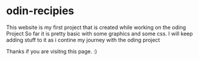 # odin-recipies
This website is my first project that is created while working on the oding Project
So far it is pretty basic with some graphics and some css. 
I will keep adding stuff to it as i contine my journey with the oding project

Thanks if you are visitng this page.
:)